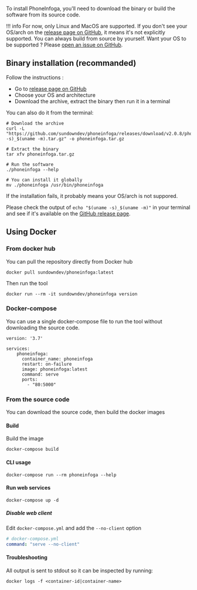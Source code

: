 To install PhoneInfoga, you'll need to download the binary or build the software from its source code.

!!! info
    For now, only Linux and MacOS are supported. If you don't see your OS/arch on the [release page on GitHub](https://github.com/sundowndev/PhoneInfoga/releases), it means it's not explicitly supported. You can always build from source by yourself. Want your OS to be supported ? Please [open an issue on GitHub](https://github.com/sundowndev/PhoneInfoga/issues).

## Binary installation (recommanded)

Follow the instructions :

- Go to [release page on GitHub](https://github.com/sundowndev/PhoneInfoga/releases)
- Choose your OS and architecture
- Download the archive, extract the binary then run it in a terminal

You can also do it from the terminal:

```shell
# Download the archive
curl -L "https://github.com/sundowndev/phoneinfoga/releases/download/v2.0.8/phoneinfoga_$(uname -s)_$(uname -m).tar.gz" -o phoneinfoga.tar.gz

# Extract the binary
tar xfv phoneinfoga.tar.gz

# Run the software
./phoneinfoga --help

# You can install it globally
mv ./phoneinfoga /usr/bin/phoneinfoga
```

If the installation fails, it probably means your OS/arch is not suppored.

Please check the output of `echo "$(uname -s)_$(uname -m)"` in your terminal and see if it's available on the [GitHub release page](https://github.com/sundowndev/PhoneInfoga/releases).

## Using Docker

### From docker hub

You can pull the repository directly from Docker hub

```shell
docker pull sundowndev/phoneinfoga:latest
```

Then run the tool

```shell
docker run --rm -it sundowndev/phoneinfoga version
```

### Docker-compose

You can use a single docker-compose file to run the tool without downloading the source code.

```
version: '3.7'

services:
    phoneinfoga:
      container_name: phoneinfoga
      restart: on-failure
      image: phoneinfoga:latest
      command: serve
      ports:
        - "80:5000"
```

### From the source code

You can download the source code, then build the docker images

#### Build

Build the image 

```shell
docker-compose build
```

#### CLI usage

```shell
docker-compose run --rm phoneinfoga --help
```

#### Run web services

```shell
docker-compose up -d
```

##### Disable web client

Edit `docker-compose.yml` and add the `--no-client` option

```yaml
# docker-compose.yml
command: "serve --no-client"
```

#### Troubleshooting

All output is sent to stdout so it can be inspected by running:

```shell
docker logs -f <container-id|container-name>
```
